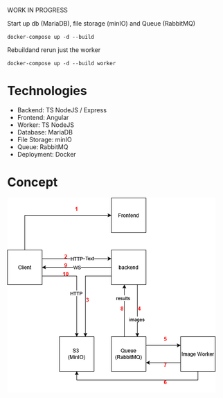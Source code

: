 WORK IN PROGRESS

Start up db (MariaDB), file storage (minIO) and Queue (RabbitMQ)

```shell
docker-compose up -d --build
```

Rebuildand rerun just the worker

```shell
docker-compose up -d --build worker
```

# Technologies

- Backend: TS NodeJS / Express
- Frontend: Angular
- Worker: TS NodeJS
- Database: MariaDB
- File Storage: minIO
- Queue: RabbitMQ
- Deployment: Docker

# Concept

![Concept Image](./.img/concept.png)
